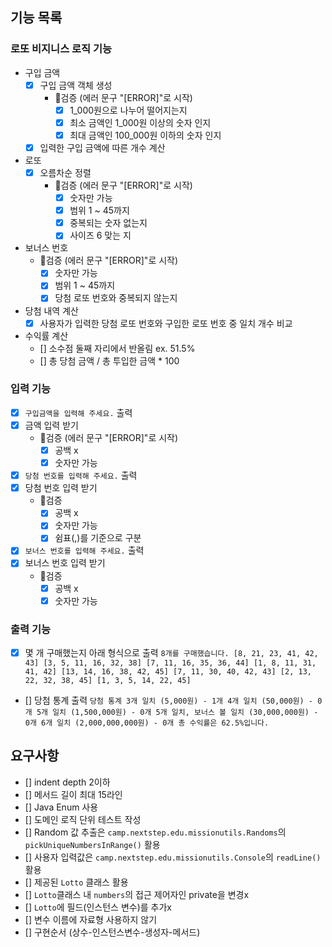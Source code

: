 ## 기능 목록

### 로또 비지니스 로직 기능

- 구입 금액
    - [x] 구입 금액 객체 생성
        - 🚨검증 (에러 문구 "[ERROR]"로 시작)
            - [x] 1_000원으로 나누어 떨어지는지
            - [x] 최소 금액인 1_000원 이상의 숫자 인지
            - [x] 최대 금액인 100_000원 이하의 숫자 인지
    - [x] 입력한 구입 금액에 따른 개수 계산

- 로또
    - [x] 오름차순 정렬
        - 🚨검증 (에러 문구 "[ERROR]"로 시작)
            - [x] 숫자만 가능
            - [x] 범위 1 ~ 45까지
            - [x] 중복되는 숫자 없는지
            - [x] 사이즈 6 맞는 지

- 보너스 번호
    - 🚨검증 (에러 문구 "[ERROR]"로 시작)
        - [x] 숫자만 가능
        - [x] 범위 1 ~ 45까지
        - [x] 당첨 로또 번호와 중복되지 않는지
- 당첨 내역 계산
    - [x] 사용자가 입력한 당첨 로또 번호와 구입한 로또 번호 중 일치 개수 비교

- 수익률 계산
    - [] 소수점 둘째 자리에서 반올림 ex. 51.5%
    - [] 총 당첨 금액 / 총 투입한 금액 * 100

### 입력 기능

- [x] `구입금액을 입력해 주세요.` 출력
- [x] 금액 입력 받기
    - 🚨검증 (에러 문구 "[ERROR]"로 시작)
        - [x] 공백 x
        - [x] 숫자만 가능

- [x] `당첨 번호를 입력해 주세요.` 출력
- [x] 당첨 번호 입력 받기
    - 🚨검증
        - [x] 공백 x
        - [x] 숫자만 가능
        - [x] 쉼표(,)를 기준으로 구분

- [x] `보너스 번호를 입력해 주세요.` 출력
- [x] 보너스 번호 입력 받기
    - 🚨검증
        - [x] 공백 x
        - [x] 숫자만 가능

### 출력 기능

- [x] 몇 개 구매했는지 아래 형식으로 출력
  `8개를 구매했습니다.
  [8, 21, 23, 41, 42, 43]
  [3, 5, 11, 16, 32, 38]
  [7, 11, 16, 35, 36, 44]
  [1, 8, 11, 31, 41, 42]
  [13, 14, 16, 38, 42, 45]
  [7, 11, 30, 40, 42, 43]
  [2, 13, 22, 32, 38, 45]
  [1, 3, 5, 14, 22, 45]`

- [] 당첨 통계 출력
  `당첨 통계
  3개 일치 (5,000원) - 1개
  4개 일치 (50,000원) - 0개
  5개 일치 (1,500,000원) - 0개
  5개 일치, 보너스 볼 일치 (30,000,000원) - 0개
  6개 일치 (2,000,000,000원) - 0개
  총 수익률은 62.5%입니다.`

## 요구사항

- [] indent depth 2이하
- [] 메서드 길이 최대 15라인
- [] Java Enum 사용
- [] 도메인 로직 단위 테스트 작성
- [] Random 값 추출은 `camp.nextstep.edu.missionutils.Randoms`의 `pickUniqueNumbersInRange()` 활용
- [] 사용자 입력값은 `camp.nextstep.edu.missionutils.Console`의 `readLine()` 활용
- [] 제공된 `Lotto` 클래스 활용
- [] `Lotto`클래스 내 `numbers`의 접근 제어자인 private을 변경x
- [] `Lotto`에 필드(인스턴스 변수)를 추가x
- [] 변수 이름에 자료형 사용하지 않기
- [] 구현순서 (상수-인스턴스변수-생성자-메서드)
